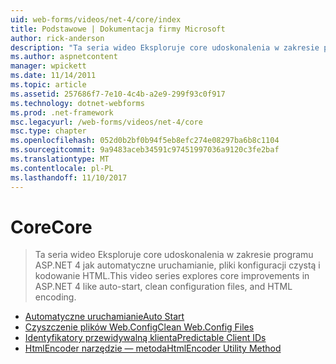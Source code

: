 ```yaml
---
uid: web-forms/videos/net-4/core/index
title: Podstawowe | Dokumentacja firmy Microsoft
author: rick-anderson
description: "Ta seria wideo Eksploruje core udoskonalenia w zakresie programu ASP.NET 4 jak automatyczne uruchamianie, pliki konfiguracji czystą i kodowanie HTML."
ms.author: aspnetcontent
manager: wpickett
ms.date: 11/14/2011
ms.topic: article
ms.assetid: 257686f7-7e10-4c4b-a2e9-299f93c0f917
ms.technology: dotnet-webforms
ms.prod: .net-framework
msc.legacyurl: /web-forms/videos/net-4/core
msc.type: chapter
ms.openlocfilehash: 052d0b2bf0b94f5eb8efc274e08297ba6b8c1104
ms.sourcegitcommit: 9a9483aceb34591c97451997036a9120c3fe2baf
ms.translationtype: MT
ms.contentlocale: pl-PL
ms.lasthandoff: 11/10/2017
---
```

<a name="core"></a><span data-ttu-id="3d6a9-103">Core</span><span class="sxs-lookup"><span data-stu-id="3d6a9-103">Core</span></span>
====================
> <span data-ttu-id="3d6a9-104">Ta seria wideo Eksploruje core udoskonalenia w zakresie programu ASP.NET 4 jak automatyczne uruchamianie, pliki konfiguracji czystą i kodowanie HTML.</span><span class="sxs-lookup"><span data-stu-id="3d6a9-104">This video series explores core improvements in ASP.NET 4 like auto-start, clean configuration files, and HTML encoding.</span></span>


- [<span data-ttu-id="3d6a9-105">Automatyczne uruchamianie</span><span class="sxs-lookup"><span data-stu-id="3d6a9-105">Auto Start</span></span>](aspnet-4-quick-hit-auto-start.md)
- [<span data-ttu-id="3d6a9-106">Czyszczenie plików Web.Config</span><span class="sxs-lookup"><span data-stu-id="3d6a9-106">Clean Web.Config Files</span></span>](aspnet-4-quick-hit-clean-webconfig-files.md)
- [<span data-ttu-id="3d6a9-107">Identyfikatory przewidywalną klienta</span><span class="sxs-lookup"><span data-stu-id="3d6a9-107">Predictable Client IDs</span></span>](aspnet-4-quick-hit-predictable-client-ids.md)
- [<span data-ttu-id="3d6a9-108">HtmlEncoder narzędzie — metoda</span><span class="sxs-lookup"><span data-stu-id="3d6a9-108">HtmlEncoder Utility Method</span></span>](aspnet-4-quick-hit-the-htmlencoder-utility-method.md)

